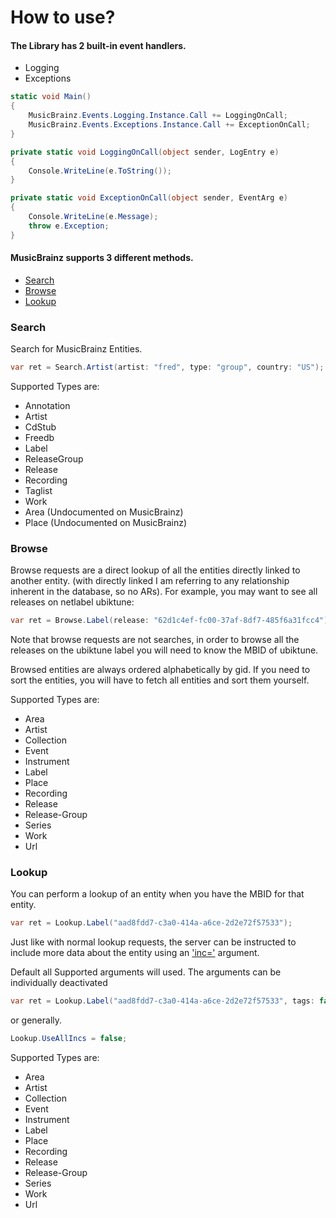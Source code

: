 # <a name="using"></a> How to use?

#### The Library has 2 built-in event handlers.

 - Logging
 - Exceptions

```c# 
static void Main()
{
    MusicBrainz.Events.Logging.Instance.Call += LoggingOnCall;
    MusicBrainz.Events.Exceptions.Instance.Call += ExceptionOnCall;
}

private static void LoggingOnCall(object sender, LogEntry e)
{
    Console.WriteLine(e.ToString());
}

private static void ExceptionOnCall(object sender, EventArg e)
{
    Console.WriteLine(e.Message);
    throw e.Exception;
}
```

#### MusicBrainz supports 3 different methods.

 - [Search](#search)
 - [Browse](#browse)
 - [Lookup](#lookup)

### <a name="search"></a> Search

Search for MusicBrainz Entities.

```c# 
var ret = Search.Artist(artist: "fred", type: "group", country: "US");
```

Supported Types are:
 - Annotation
 - Artist
 - CdStub
 - Freedb
 - Label
 - ReleaseGroup
 - Release
 - Recording
 - Taglist
 - Work
 - Area  (Undocumented on MusicBrainz)
 - Place (Undocumented on MusicBrainz)

### <a name="browse"></a> Browse

Browse requests are a direct lookup of all the entities directly linked to another entity. (with directly linked I am referring to any relationship inherent in the database, so no ARs). 
For example, you may want to see all releases on netlabel ubiktune:
```c# 
var ret = Browse.Label(release: "62d1c4ef-fc00-37af-8df7-485f6a31fcc4"); 
```
Note that browse requests are not searches, in order to browse all the releases on the ubiktune label you will need to know the MBID of ubiktune.

Browsed entities are always ordered alphabetically by gid. If you need to sort the entities, you will have to fetch all entities and sort them yourself.

Supported Types are:
 - Area
 - Artist
 - Collection
 - Event
 - Instrument
 - Label
 - Place
 - Recording
 - Release
 - Release-Group
 - Series
 - Work 
 - Url

### <a name="lookup"></a> Lookup

You can perform a lookup of an entity when you have the MBID for that entity.

```c#
var ret = Lookup.Label("aad8fdd7-c3a0-414a-a6ce-2d2e72f57533"); 
```
Just like with normal lookup requests, the server can be instructed to include more data about the entity using an <a href="https://musicbrainz.org/doc/Development/XML_Web_Service/Version_2#inc.3D_arguments_which_affect_subqueries" target="_blank">'inc='</a> argument.

Default all Supported arguments will used. 
The arguments can be individually deactivated
```c# 
var ret = Lookup.Label("aad8fdd7-c3a0-414a-a6ce-2d2e72f57533", tags: false); 
```
or generally.
```c# 
Lookup.UseAllIncs = false;
```

Supported Types are:
 - Area
 - Artist
 - Collection
 - Event
 - Instrument
 - Label
 - Place
 - Recording
 - Release
 - Release-Group
 - Series
 - Work 
 - Url


